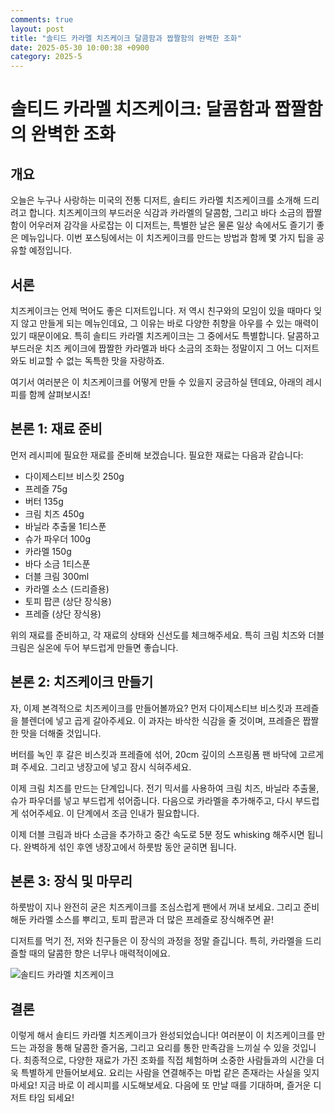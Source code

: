 ```yaml
---
comments: true
layout: post
title: "솔티드 카라멜 치즈케이크 달콤함과 짭짤함의 완벽한 조화"
date: 2025-05-30 10:00:38 +0900
category: 2025-5
---
```


# 솔티드 카라멜 치즈케이크: 달콤함과 짭짤함의 완벽한 조화

## 개요
오늘은 누구나 사랑하는 미국의 전통 디저트, 솔티드 카라멜 치즈케이크를 소개해 드리려고 합니다. 치즈케이크의 부드러운 식감과 카라멜의 달콤함, 그리고 바다 소금의 짭짤함이 어우러져 감각을 사로잡는 이 디저트는, 특별한 날은 물론 일상 속에서도 즐기기 좋은 메뉴입니다. 이번 포스팅에서는 이 치즈케이크를 만드는 방법과 함께 몇 가지 팁을 공유할 예정입니다.  

## 서론
치즈케이크는 언제 먹어도 좋은 디저트입니다. 저 역시 친구와의 모임이 있을 때마다 잊지 않고 만들게 되는 메뉴인데요, 그 이유는 바로 다양한 취향을 아우를 수 있는 매력이 있기 때문이에요. 특히 솔티드 카라멜 치즈케이크는 그 중에서도 특별합니다. 달콤하고 부드러운 치즈 케이크에 짭짤한 카라멜과 바다 소금의 조화는 정말이지 그 어느 디저트와도 비교할 수 없는 독특한 맛을 자랑하죠. 

여기서 여러분은 이 치즈케이크를 어떻게 만들 수 있을지 궁금하실 텐데요, 아래의 레시피를 함께 살펴보시죠!

## 본론 1: 재료 준비
먼저 레시피에 필요한 재료를 준비해 보겠습니다. 필요한 재료는 다음과 같습니다:  

- 다이제스티브 비스킷 250g  
- 프레즐 75g  
- 버터 135g  
- 크림 치즈 450g  
- 바닐라 추출물 1티스푼  
- 슈가 파우더 100g  
- 카라멜 150g  
- 바다 소금 1티스푼  
- 더블 크림 300ml  
- 카라멜 소스 (드리즐용)  
- 토피 팝콘 (상단 장식용)  
- 프레즐 (상단 장식용)  

위의 재료를 준비하고, 각 재료의 상태와 신선도를 체크해주세요. 특히 크림 치즈와 더블 크림은 실온에 두어 부드럽게 만들면 좋습니다. 

## 본론 2: 치즈케이크 만들기
자, 이제 본격적으로 치즈케이크를 만들어볼까요? 먼저 다이제스티브 비스킷과 프레즐을 블렌더에 넣고 곱게 갈아주세요. 이 과자는 바삭한 식감을 줄 것이며, 프레즐은 짭짤한 맛을 더해줄 것입니다. 

버터를 녹인 후 갈은 비스킷과 프레즐에 섞어, 20cm 깊이의 스프링폼 팬 바닥에 고르게 펴 주세요. 그리고 냉장고에 넣고 잠시 식혀주세요.  

이제 크림 치즈를 만드는 단계입니다. 전기 믹서를 사용하여 크림 치즈, 바닐라 추출물, 슈가 파우더를 넣고 부드럽게 섞어줍니다. 다음으로 카라멜을 추가해주고, 다시 부드럽게 섞어주세요. 이 단계에서 조금 인내가 필요합니다. 

이제 더블 크림과 바다 소금을 추가하고 중간 속도로 5분 정도 whisking 해주시면 됩니다. 완벽하게 섞인 후엔 냉장고에서 하룻밤 동안 굳히면 됩니다.

## 본론 3: 장식 및 마무리 
하룻밤이 지나 완전히 굳은 치즈케이크를 조심스럽게 팬에서 꺼내 보세요. 그리고 준비해둔 카라멜 소스를 뿌리고, 토피 팝콘과 더 많은 프레즐로 장식해주면 끝!  

디저트를 먹기 전, 저와 친구들은 이 장식의 과정을 정말 즐깁니다. 특히, 카라멜을 드리즐할 때의 달콤한 향은 너무나 매력적이에요.  

![솔티드 카라멜 치즈케이크](https://www.themealdb.com/images/media/meals/xqrwyr1511133646.jpg)  

## 결론
이렇게 해서 솔티드 카라멜 치즈케이크가 완성되었습니다! 여러분이 이 치즈케이크를 만드는 과정을 통해 달콤한 즐거움, 그리고 요리를 통한 만족감을 느끼실 수 있을 것입니다. 최종적으로, 다양한 재료가 가진 조화를 직접 체험하며 소중한 사람들과의 시간을 더욱 특별하게 만들어보세요. 요리는 사람을 연결해주는 마법 같은 존재라는 사실을 잊지 마세요! 지금 바로 이 레시피를 시도해보세요. 다음에 또 만날 때를 기대하며, 즐거운 디저트 타임 되세요!